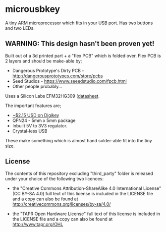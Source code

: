 
# microusbkey

A tiny ARM microprocessor which fits in your USB port. Has two buttons and two
LEDs.

## WARNING: This design hasn't been proven yet!

Built out of a 3d printed part + a "flex PCB" which is folded over. Flex PCB is
2 layers and should be make-able by;

 * Dangerous Prototype's Dirty PCB - http://dangerousprototypes.com/store/pcbs
 * Seed Studios - https://www.seeedstudio.com/fpcb.html
 * Other people probably...

Uses a Silicon Labs EFM32HG309 ([datasheet](https://www.silabs.com/Support%20Documents/TechnicalDocs/EFM32HG309.pdf).

The important features are;
 * [~$2.15 USD on Digikey](http://www.digikey.com/product-detail/en/silicon-labs/EFM32HG309F64G-A-QFN24/336-3207-ND/5142721)
 * QFN24 - 5mm x 5mm package
 * Inbuilt 5V to 3V3 regulator.
 * Crystal-less USB

These make something which is almost hand solder-able fit into the tiny size.


## License

The contents of this repository excluding "third_party" folder is released
under your choice of the following two licences:

 * the "Creative Commons Attribution-ShareAlike 4.0 International License"
   (CC BY-SA 4.0) full text of this license is included in the LICENSE file
   and a copy can also be found at
   http://creativecommons.org/licenses/by-sa/4.0/

 * the "TAPR Open Hardware License" full text of this license is included
   in the LICENSE file and a copy can also be found at
   http://www.tapr.org/OHL

